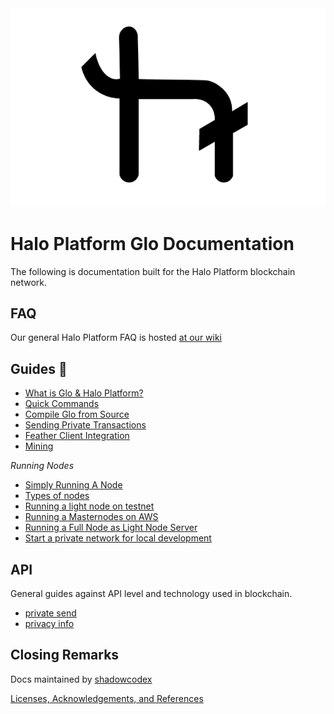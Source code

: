 <img src="img/halo-logo.jpg">

# Halo Platform Glo Documentation

The following is documentation built for the Halo Platform blockchain network. 

## FAQ

Our general Halo Platform FAQ is hosted [at our wiki](https://wiki.haloplatform.tech/FAQ)

## Guides :100:

- [What is Glo & Halo Platform?](guides/what-is-glo-halo-platform.md)
- [Quick Commands](guides/quick-commands.md)
- [Compile Glo from Source](guides/compile-glo-from-source.md)
- [Sending Private Transactions](guides/send-private-transaction.md)
- [Feather Client Integration](guides/feather-client-integration.md)
- [Mining](guides/mining.md)


*Running Nodes*

- [Simply Running A Node](guides/running-a-node.md)
- [Types of nodes](guides/types-of-nodes.md)
- [Running a light node on testnet](guides/run-light-node-testnet.md)
- [Running a Masternodes on AWS](guides/masternodes-on-aws.md)
- [Running a Full Node as Light Node Server](guides/full-lightserver.md)
- [Start a private network for local development](guides/start-private-network.md)




## API

General guides against API level and technology used in blockchain.

- [private send](api/private-send.md)
- [privacy info](api/privacy.md)


## Closing Remarks

Docs maintained by [shadowcodex](https://github.com/shadowcodex)

[Licenses, Acknowledgements, and References](acknowledges.md)
